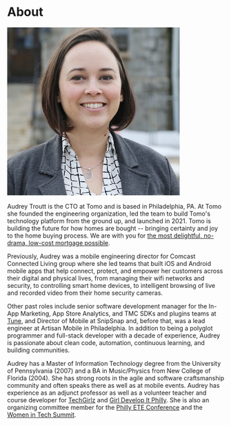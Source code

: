 # About

<img class="feature-image" src="images/audrey_2020_400.png" alt="photo of Audrey">

Audrey Troutt is the CTO at Tomo and is based in Philadelphia, PA. At Tomo she founded the engineering organization, led the team to build Tomo's technology platform from the ground up, and launched in 2021. Tomo is building the future for how homes are bought -- bringing certainty and joy to the home buying process. We are with you for [the most delightful, no-drama, low-cost mortgage possible](https://tomo.com/).

Previously, Audrey was a mobile engineering director for Comcast Connected Living group where she led teams that built iOS and Android mobile apps that help connect, protect, and empower her customers across their digital and physical lives, from managing their wifi networks and security, to controlling smart home devices, to intelligent browsing of live and recorded video from their home security cameras.

Other past roles include senior software development manager for the In-App Marketing, App Store Analytics, and TMC SDKs and plugins teams at [Tune](https://www.tune.com/solutions/tune-marketing-console/), and Director of Mobile at SnipSnap and, before that, was a lead engineer at Artisan Mobile in Philadelphia. In addition to being a polyglot programmer and full-stack developer with a decade of experience, Audrey is passionate about clean code, automation, continuous learning, and building communities.

Audrey has a Master of Information Technology degree from the University of Pennsylvania (2007) and a BA in Music/Physics from New College of Florida (2004). She has strong roots in the agile and software craftsmanship community and often speaks there as well as at mobile events. Audrey has experience as an adjunct professor as well as a volunteer teacher and course developer for [TechGirlz](http://www.techgirlz.org/) and [Girl Develop It Philly](https://www.girldevelopit.com/chapters/philadelphia). She is also an organizing committee member for the [Philly ETE Conference](http://2017.phillyemergingtech.com/) and the [Women in Tech Summit](https://womenintechsummit.net/).
